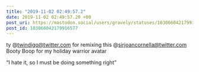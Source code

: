 ```yaml
---
title: "2019-11-02 02:49:57.2"
date: 2019-11-02 02:49:57.20 +00
post_uri: https://mastodon.social/users/gravely/statuses/103066042179916577
post_id: 103066042179916577
---
```

ty @twindigo@twitter.com for remixing this @sirjoancornella@twitter.com Booty Boop for my holiday warrior avatar

“I hate it, so I must be doing something right”


